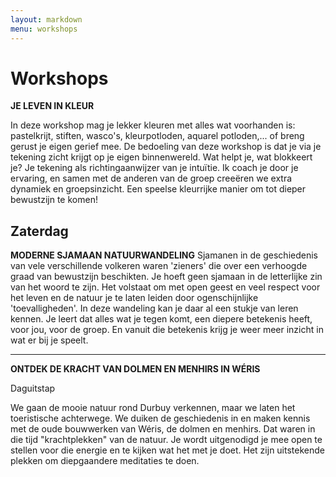 ```yaml
---
layout: markdown
menu: workshops
---
```

# Workshops


**JE LEVEN IN KLEUR**

In deze workshop mag je lekker kleuren met alles wat voorhanden is: pastelkrijt, stiften, wasco's, kleurpotloden, aquarel potloden,... of breng gerust je eigen gerief mee. 
De bedoeling van deze workshop is dat je via je tekening zicht krijgt op je eigen binnenwereld. Wat helpt je, wat blokkeert je? Je tekening als richtingaanwijzer van je intuïtie. Ik coach je door je ervaring, en samen met de anderen van de groep creeëren we extra dynamiek en groepsinzicht. 
Een speelse kleurrijke manier om tot dieper bewustzijn te komen!

Zaterdag 
---


**MODERNE SJAMAAN NATUURWANDELING**
Sjamanen in de geschiedenis van vele verschillende volkeren waren 'zieners' die over een verhoogde graad van bewustzijn beschikten. Je hoeft geen sjamaan in de letterlijke zin van het woord te zijn. Het volstaat om met open geest en veel respect voor het leven en de natuur je te laten leiden door ogenschijnlijke 'toevalligheden'.
In deze wandeling kan je daar al een stukje van leren kennen. Je leert dat alles wat je tegen komt, een diepere betekenis heeft, voor jou, voor de groep. En vanuit die betekenis krijg je weer meer inzicht in wat er bij je speelt. 


---
**ONTDEK DE KRACHT VAN DOLMEN EN MENHIRS IN WÉRIS**

Daguitstap

We gaan de mooie natuur rond Durbuy verkennen, maar we laten het toeristische achterwege. We duiken de geschiedenis in en maken kennis met de oude bouwwerken van Wéris, de dolmen en menhirs. Dat waren in die tijd "krachtplekken" van de natuur. Je wordt uitgenodigd je mee open te stellen voor die energie en te kijken wat het met je doet. Het zijn uitstekende plekken om diepgaandere meditaties te doen. 








